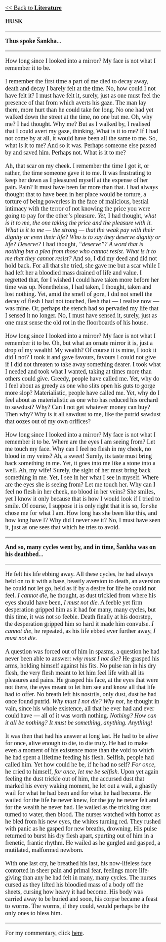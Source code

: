 <style>
    * {font-family: "Times New Roman"}
    p, ol, ul, td {font-size: 20px}
</style>

[<< Back to **Literature**](https://pranigopu.github.io/art/literature)

**HUSK**

---

**Thus spoke Šankha**...

---

How long since I looked into a mirror? My face is not what I remember it to be.

I remember the first time a part of me died to decay away, death and decay I barely felt at the time. No, how could I not have felt it? I must have felt it, surely, just as one must feel the presence of that from which averts his gaze. The man lay there, more hurt than he could take for long. No one had yet walked down the street at the time, no one but me. Oh, why me? I had thought. Why me? But as I walked by, I realised that I could avert my gaze, thinking, What is it to me? If I had not come by at all, it would have been all the same to me. So, what is it to me? And so it was. Perhaps someone else passed by and saved him. Perhaps not. What is it to me?

Ah, that scar on my cheek. I remember the time I got it, or rather, the time someone gave it to me. It was frustrating to keep her down as I pleasured myself at the expense of her pain. Pain? It must have been far more than that. I had always thought that to have been in her place would be torture, a torture of being powerless in the face of malicious, bestial intimacy with the terror of not knowing the price you were going to pay for the other’s pleasure. _Yet_, I had thought, _what is it to me, the one taking the price and the pleasure with it. What is it to me — the strong — that the weak pay with their dignity or even their life? Who is to say they deserve dignity or life? Deserve?_ I had thought, _“deserve”? A word that is nothing but a plea from those who cannot resist. What is it to me that they cannot resist?_ And so, I did my deed and did not hold back. For all that she tried, she gave me but a scar while I had left her a bloodied mass drained of life and value. I regretted that, for I wished I could have taken more before her time was up. Nonetheless, I had taken, I thought, taken and lost nothing. Yet, amid the smell of gore, I did not smell the decay of flesh I had not touched, flesh that — I realise now — was mine. Or, perhaps the stench had so pervaded my life that I sensed it no longer. No, I must have sensed it, surely, just as one must sense the old rot in the floorboards of his house.

How long since I looked into a mirror? My face is not what I remember it to be. Oh, but what an ornate mirror it is, just a drop of my wealth! My wealth? Of course it is mine, I took it did I not? I took it and gave favours, favours I could not give if I did not threaten to take away something dearer. I took what I needed and took what I wanted, taking at times more than others could give. Greedy, people have called me. Yet, why do I feel about as greedy as one who slits open his guts to gorge more slop? Materialistic, people have called me. Yet, why do I feel about as materialistic as one who has reduced his orchard to sawdust? Why? Can I not get whatever money can buy? Then why? Why is it all sawdust to me, like the putrid sawdust that oozes out of my own orifices? 

How long since I looked into a mirror? My face is not what I remember it to be. Where are the eyes I am seeing from? Let me touch my face. Why can I feel no flesh in my cheek, no blood in my veins? Ah, a sweet! Surely, its taste must bring back something in me. Yet, it goes into me like a stone into a well. Ah, my wife! Surely, the sight of her must bring back something in me. Yet, I see in her what I see in myself. Where are the eyes she is seeing from? Let me touch her. Why can I feel no flesh in her cheek, no blood in her veins? She smiles, yet I know it only because that is how I would look if I tried to smile. Of course, I suppose it is only right that it is so, for she chose me for what I am. How long has she been like this, and how long have I? Why did I never see it? No, I must have seen it, just as one sees that which he tries to avoid.

---

**And so, many cycles went by, and in time, Šankha was on his deathbed**...

---

He felt his life ebbing away. All these cycles, he had always held on to it with a base, beastly aversion to death, an aversion he could not let go, held as if by a desire for life he could not feel. _I cannot die_, he thought, as dust trickled from where his eyes should have been, _I must not die_. A feeble yet firm desperation gripped him as it had for many, many cycles, but this time, it was not so feeble. Death finally at his doorstep, the desperation gripped him so hard it made him convulse. _I cannot die_, he repeated, as his life ebbed ever further away, _I must not die_.

A question was forced out of him in spasms, a question he had never been able to answer: _why must I not die?_ He grasped his arms, holding himself against his fits. No pulse ran in his dry flesh, the very flesh meant to let him feel life with all its pleasures and pains. He grasped his face, at the eyes that were not there, the eyes meant to let him see and know all that life had to offer. No breath left his nostrils, only dust, dust he had once found putrid. _Why must I not die? Why not_, he thought in vain, since his whole existence, all that he ever had and ever could have — all of it was worth nothing. _Nothing? How can it all be nothing? It must be something, anything. Anything!_

It was then that had his answer at long last. He had to be alive for once, alive enough to die, to die truly. He had to make even a moment of his existence more than the void to which he had spent a lifetime feeding his flesh. Selfish, people had called him. Yet how could he be, if he had no self? _For once_, he cried to himself, _for once, let me be selfish._ Upon yet again feeling the dust trickle out of him, the accursed dust that marked his every waking moment, he let out a wail, a ghastly wail for what he had been and for what he had become. He wailed for the life he never knew, for the joy he never felt and for the wealth he never had. He wailed as the trickling dust turned to water, then blood. The nurses watched with horror as he bled from his new eyes, the whites turning red. They rushed with panic as he gasped for new breaths, drowning. His pulse returned to burst his dry flesh apart, spurting out of him in a frenetic, frantic rhythm. He wailed as he gurgled and gasped, a mutilated, malformed newborn.

With one last cry, he breathed his last, his now-lifeless face contorted in sheer pain and primal fear, feelings more life-giving than any he had felt in many, many cycles. The nurses cursed as they lifted his bloodied mass of a body off the sheets, cursing how heavy it had become. His body was carried away to be buried and soon, his corpse became a feast to worms. The worms, if they could, would perhaps be the only ones to bless him.

---

For my commentary, click [here](https://pranigopu.github.io/art/literature/husk-commentary.html).